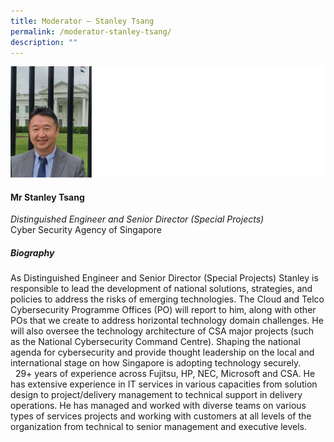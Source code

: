 ```yaml
---
title: ​​Moderator – Stanley Tsang
permalink: /moderator-stanley-tsang/
description: ""
---
```

![](/images/Speakers/Stanley%20Tsang.jpg)

#### **Mr Stanley Tsang**

*Distinguished Engineer and Senior Director (Special Projects)*  
Cyber Security Agency of Singapore

##### **Biography**
As Distinguished Engineer and Senior Director (Special Projects) Stanley is responsible to lead the development of national solutions, strategies, and policies to address the risks of emerging technologies. The Cloud and Telco Cybersecurity Programme Offices (PO) will report to him, along with other POs that we create to address horizontal technology domain challenges. He will also oversee the technology architecture of CSA major projects (such as the National Cybersecurity Command Centre). Shaping the national agenda for cybersecurity and provide thought leadership on the local and international stage on how Singapore is adopting technology securely.  
 
29+ years of experience across Fujitsu, HP, NEC, Microsoft and CSA. He has extensive experience in IT services in various capacities from solution design to project/delivery management to technical support in delivery operations. He has managed and worked with diverse teams on various types of services projects and working with customers at all levels of the organization from technical to senior management and executive levels.